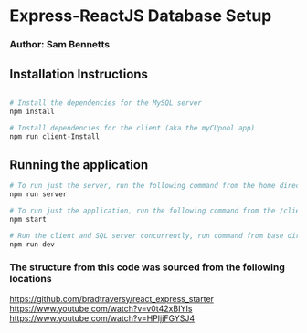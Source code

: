# Express-ReactJS Database Setup

### Author: Sam Bennetts

## Installation Instructions

``` bash

# Install the dependencies for the MySQL server
npm install

# Install dependencies for the client (aka the myCUpool app)
npm run client-Install

```

## Running the application

``` bash
# To run just the server, run the following command from the home directory & navigate to localhost:5000
npm run server

# To run just the application, run the following command from the /client folder
npm start

# Run the client and SQL server concurrently, run command from base directory
npm run dev
```

### The structure from this code was sourced from the following locations
https://github.com/bradtraversy/react_express_starter  
https://www.youtube.com/watch?v=v0t42xBIYIs  
https://www.youtube.com/watch?v=HPIjjFGYSJ4  
